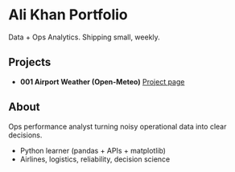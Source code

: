 # Ali Khan  Portfolio

Data + Ops Analytics. Shipping small, weekly.

## Projects
- **001  Airport Weather (Open-Meteo)**  [Project page](projects/001-open-meteo-airport-weather/)

## About
Ops performance analyst turning noisy operational data into clear decisions.
- Python learner (pandas + APIs + matplotlib)
- Airlines, logistics, reliability, decision science

